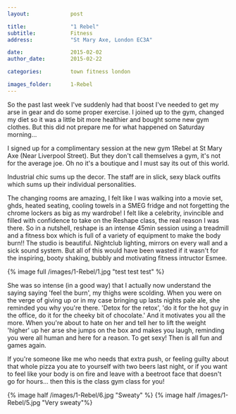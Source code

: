 ```yaml
---
layout:				post

title:				"1 Rebel"
subtitle:			Fitness
address:			"St Mary Axe, London EC3A"

date:				2015-02-02
author_date:		2015-02-22

categories:			town fitness london

images_folder:		1-Rebel
---
```


So the past last week I've suddenly had that boost I've needed to get my arse in gear and do some proper exercise. I joined up to the gym, changed my diet so it was a little bit more healthier and bought some new gym clothes. But this did not prepare me for what happened on Saturday morning...

I signed up for a complimentary session at the new gym 1Rebel at St Mary Axe (Near Liverpool Street). But they don't call themselves a gym, it's not for the average joe. Oh no it's a boutique and I must say its out of this world.

Industrial chic sums up the decor. The staff are in slick, sexy black outfits which sums up their individual personalities. 

The changing rooms are amazing, I felt like I was walking into a movie set, ghds, heated seating, cooling towels in a SMEG fridge and not forgetting the chrome lockers as big as my wardrobe! I felt like a celebrity, invincible and filled with confidence to take on the Reshape class, the real reason I was there.
So in a nutshell, reshape is an intense 45min session using a treadmill and a fitness box which is full of a variety of equipment to make the body burn!! The studio is beautiful. Nightclub lighting, mirrors on every wall and a sick sound system. But all of this would have been wasted if it wasn't for the inspiring, booty shaking, bubbly and motivating fitness intructor Esmee. 

{% image full /images/1-Rebel/1.jpg "test test test" %}

She was so intense (in a good way) that I actually now understand the saying saying 'feel the burn', my thighs were scolding. When you were on the verge of giving up or in my case bringing up lasts nights pale ale, she reminded you why you're there. 'Detox for the retox', 'do it for the hot guy in the office, do it for the cheeky bit of chocolate.' And it motivates you all the more. When you're about to hate on her and tell her to lift the weight 'higher' up her arse she jumps on the box and makes you laugh, reminding you were all human and here for a reason. To get sexy! Then is all fun and games again. 

If you're someone like me who needs that extra push, or feeling guilty about that whole pizza you ate to yourself with two beers last night, or if you want to feel like your body is on fire and leave with a beetroot face that doesn't go for hours... then this is the class gym class for you!

{% image half /images/1-Rebel/6.jpg "Sweaty" %} {% image half /images/1-Rebel/5.jpg "Very sweaty"%}
